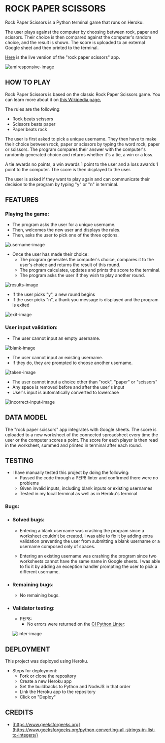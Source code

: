 # ROCK PAPER SCISSORS

Rock Paper Scissors is a Python terminal game that runs on Heroku.

The user plays against the computer by choosing between rock, paper and scissors. Their choice is then compared against the computer's random choice, and the result is shown. The score is uploaded to an external Google sheet and then printed to the terminal. 

[Here](https://rock-paper-scissors.herokuapp.com/) is the live version of the "rock paper scissors" app.

![amIresponsive-image](/assets/readme-images/amiresponsive.png)

## HOW TO PLAY

Rock Paper Scissors is based on the classic Rock Paper Scissors game. You can learn more about it on [this Wikipedia page.](https://en.wikipedia.org/wiki/Rock_paper_scissors)

The rules are the following:
- Rock beats scissors
- Scissors beats paper
- Paper beats rock

The user is first asked to pick a unique username. They then have to make their choice between rock, paper or scissors by typing the word rock, paper or scissors. The program compares their answer with the computer's randomly generated choice and returns whether it's a tie, a win or a loss. 

A tie awards no points, a win awards 1 point to the user and a loss awards 1 point to the computer. The score is then displayed to the user.

The user is asked if they want to play again and can communicate their decision to the program by typing "y" or "n" in terminal. 

## FEATURES

### Playing the game:

- The program asks the user for a unique username.
- Then, welcomes the new user and displays the rules.
- Then, asks the user to pick one of the three options.

![username-image](/assets/readme-images/username.png)

- Once the user has made their choice:
    - The program generates the computer's choice, compares it to the user's choice and returns the result of this round.
    - The program calculates, updates and prints the score to the terminal.
    - The program asks the user if they wish to play another round. 

![results-image](/assets/readme-images/results.png)

- If the user picks "y", a new round begins
- If the user picks "n", a thank you message is displayed and the program is exited

![exit-image](/assets/readme-images/exit.png)

### User input validation:

- The user cannot input an empty username.

![blank-image](/assets/readme-images/blank.png)

- The user cannot input an existing username.
- If they do, they are prompted to choose another username.

![taken-image](/assets/readme-images/taken.png)

- The user cannot input a choice other than "rock", "paper" or "scissors"
- Any space is removed before and after the user's input
- User's input is automatically converted to lowercase

![incorrect-input-image](/assets/readme-images/input.png)

## DATA MODEL

The "rock paper scissors" app integrates with Google sheets. 
The score is uploaded to a new worksheet of the connected spreadsheet every time the user or the computer scores a point.
The score for each player is then read in the worksheet, summed and printed in terminal after each round.

## TESTING

 - I have manually tested this project by doing the following:
    - Passed the code through a PEP8 linter and confirmed there were no problems
    - Given invalid inputs, including blank inputs or existing usernames 
    - Tested in my local terminal as well as in Heroku's terminal

### Bugs:

- ### Solved bugs:  

    - Entering a blank username was crashing the program since a worksheet couldn't be created. I was able to fix it by adding extra validation preventing the user from submitting a blank username or a username composed only of spaces.

    - Entering an existing username was crashing the program since two worksheets cannot have the same name in Google sheets. I was able to fix it by adding an exception handler prompting the user to pick a different username. 

- ### Remaining bugs:  

    - No remaining bugs.

- ### Validator testing:

    - PEP8:
        - No errors were returned on the [CI Python Linter](https://pep8ci.herokuapp.com/):
    
    ![linter-image](/assets/readme-images/linter.png)

## DEPLOYMENT

This project was deployed using Heroku.

- Steps for deployment:
    - Fork or clone the repository
    - Create a new Heroku app
    - Set the buildbacks to Python and NodeJS in that order
    - Link the Heroku app to the repository
    - Click on "Deploy"

## CREDITS

- [https://www.geeksforgeeks.org](https://www.geeksforgeeks.org/python-converting-all-strings-in-list-to-integers/)